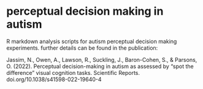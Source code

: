 # perceptual decision making in autism
R markdown analysis scripts for autism perceptual decision making experiments. further details can be found in the publication:

Jassim, N., Owen, A., Lawson, R., Suckling, J., Baron-Cohen, S., & Parsons, O. (2022). Perceptual 
decision-making in autism as assessed by “spot the difference” visual cognition tasks. Scientific Reports.
doi.org/10.1038/s41598-022-19640-4


